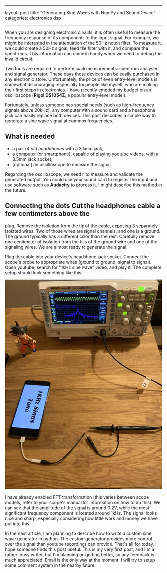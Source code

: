 ------------------------------------------------

layout: post
title: "Generating Sine Waves with NumPy and SoundDevice"
categories: electronics dsp

------------------------------------------------

When you are designing electronic circuits, it is often useful to measure the
frequency response of its components to the input signal.  For example, we
might be interested in the attenuation of the 50Hz  notch filter. To measure
it, we could create a 50Hz signal, feed the filter with it, and compare the
spectrums. This information can come in handy when we need to debug the invalid
circuit.

Two tools are required to perform such measurements: spectrum analyser and
signal generator. These days those devices can be easily purchased in any
electronic store. Unfortunately, the price of even entry-level models is
somewhat discouraging, especially for people like myself, who are making their
first steps in electronics. I have recently emptied my budget on an
oscilloscope (**Rigol DS1054Z**, a popular entry-level model).

Fortunately, unless someone has special needs (such as high-frequency signals
above 20kHz), any computer with a sound card and a headphone jack can easily
replace both devices.  This post describes a simple way to generate a sine wave
signal at common frequencies.

## What is needed
+ a pair of *old headphones* with a 3.5mm jack,
+ a computer (or smartphone), capable of playing youtube videos, with a 3.5mm jack socket,
+ [optional] an oscilloscope to measure the signal.

Regarding the oscilloscope, we need it to measure and validate the generated
output. You could use your sound card to register the input and use software
such as **Audacity** to process it. I might describe this method in the future.

## Connecting the dots Cut the headphones cable a few centimeters above the
plug. Remove the isolation from the tip of the cable, exposing 3 separately
isolated wires. Two of those wires are signal channels, and one is a ground.
The ground typically has a different color than the rest. Carefully remove one
centimeter of isolation from the tips of the ground wire and one of the
signaling wires. We are almost ready to generate the signal.

Plug the cable into your device's headphone jack socket. Connect the scope's
probe to appropriate wires (ground to ground, signal to signal). Open youtube,
search for "1kHz sine wave" video, and play it. The complete setup should look
something like this:

![Hardware Setup](/assets/images/wavegen/hardware-setup.jpg)

I have already enabled FFT transformation (this varies between scope models,
refer to your scope's manual for information on how to do this). We can see
that the amplitude of the signal is around 0.2V, while the most significant
frequency component is located around 1kHz. The signal looks nice and sharp,
especially considering how little work and money we have put into this.

In the next article, I am planning to describe how to write a custom sine wave
generator in python. The custom generator provides more control over the signal
than youtube recordings can provide. That's all for today. I hope someone finds
this post useful. This is my very first post, and I'm a rather lousy writer,
but I'm planning on getting better, so any feedback is much appreciated. Email
is the only way at the moment. I will try to setup some comment system in the
nearby future.
